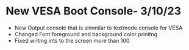 # New VESA Boot Console- 3/10/23
- New Output console that is simmilar to textmode console for VESA 
- Changed Font foreground and background color prinitng
- Fixed writing ints to the screen more than 100